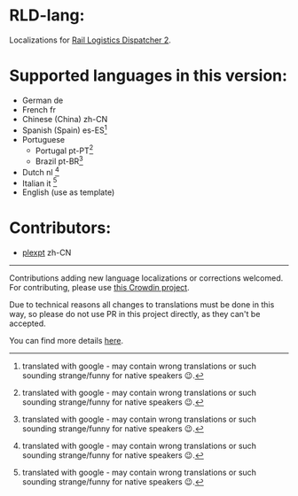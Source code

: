 # RLD-lang:
Localizations for [Rail Logistics Dispatcher 2](https://mods.factorio.com/mod/RailLogisticsDispatcher).

# Supported languages in this version:
  - German de
  - French fr
  - Chinese (China) zh-CN
  - Spanish (Spain) es-ES[^1]
  - Portuguese 
    - Portugal pt-PT[^1]
    - Brazil pt-BR[^1]
  - Dutch nl [^1]
  - Italian it [^1]
  - English (use as template)

[^1]: translated with google - may contain wrong translations or such sounding strange/funny for native speakers 😉.

# Contributors:
  - [plexpt](https://github.com/factorio-plexpt) zh-CN
  
----
Contributions adding new language localizations or corrections welcomed. For contributing, please use 
[this Crowdin project](https://crowdin.com/project/factorio-mods-localization). 

Due to technical reasons all changes to translations must be done in this way, so please do not use PR in this project 
directly, as they can't be accepted.

You can find more details [here](https://github.com/dima74/factorio-mods-localization#how-to-translate-using-crowdin).
